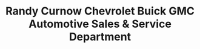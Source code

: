 ---
title: "Randy Curnow Chevrolet Buick GMC Automotive Sales & Service Department"
url: /cameron/randy-curnow-chevrolet-buick-gmc-automotive-sales-und-service-department/
shop: Autohaus
---